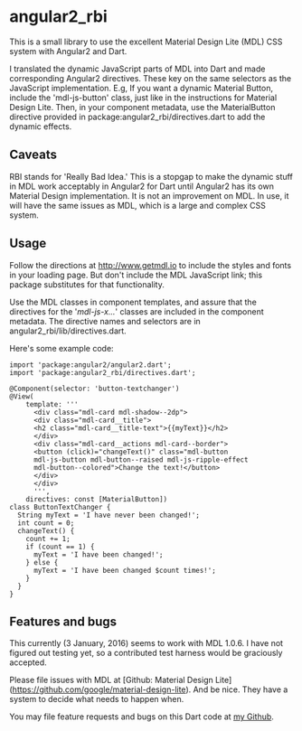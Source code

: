 # angular2_rbi

This is a small library to use the excellent Material Design Lite (MDL) CSS system with Angular2 and Dart.

I translated the dynamic JavaScript parts of MDL into Dart and made corresponding Angular2 directives. These key on the same selectors as the JavaScript implementation. E.g, If you want a dynamic Material Button, include the 'mdl-js-button' class,
just like in the instructions for Material Design Lite. Then, in your component metadata, use the MaterialButton directive provided in package:angular2_rbi/directives.dart to add the dynamic effects.

## Caveats

RBI stands for 'Really Bad Idea.' This is a stopgap to make the dynamic stuff in MDL work acceptably in Angular2 for Dart until Angular2 has its own Material Design implementation. It is not an improvement on MDL. In use, it will have the same issues as MDL, which is a large and complex CSS system.

## Usage

Follow the directions at <http://www.getmdl.io> to include the styles and fonts in your loading page. But don't include the MDL JavaScript link; this package substitutes for that functionality.

Use the MDL classes in component templates, and assure that the directives for the '*mdl-js-x...*' classes are included in the component metadata. The directive names and selectors are in angular2_rbi/lib/directives.dart.

Here's some example code:

    import 'package:angular2/angular2.dart';
    import 'package:angular2_rbi/directives.dart';

    @Component(selector: 'button-textchanger')
    @View(
        template: '''
          <div class="mdl-card mdl-shadow--2dp">
          <div class="mdl-card__title">
          <h2 class="mdl-card__title-text">{{myText}}</h2>
          </div>
          <div class="mdl-card__actions mdl-card--border">
          <button (click)="changeText()" class="mdl-button
          mdl-js-button mdl-button--raised mdl-js-ripple-effect
          mdl-button--colored">Change the text!</button>
          </div>
          </div>
          ''',
        directives: const [MaterialButton])
    class ButtonTextChanger {
      String myText = 'I have never been changed!';
      int count = 0;
      changeText() {
        count += 1;
        if (count == 1) {
          myText = 'I have been changed!';
        } else {
          myText = 'I have been changed $count times!';
        }
      }
    }

## Features and bugs

This currently (3 January, 2016) seems to work with MDL 1.0.6. I have not figured out testing yet, so a contributed test harness would be graciously accepted.

Please file issues with MDL at [Github: Material Design Lite] (https://github.com/google/material-design-lite). And be nice. They have a system to decide what needs to happen when.

You may file feature requests and bugs on this Dart code at [my Github](https://github.com/jwashin/angular2-rbi-dart).
